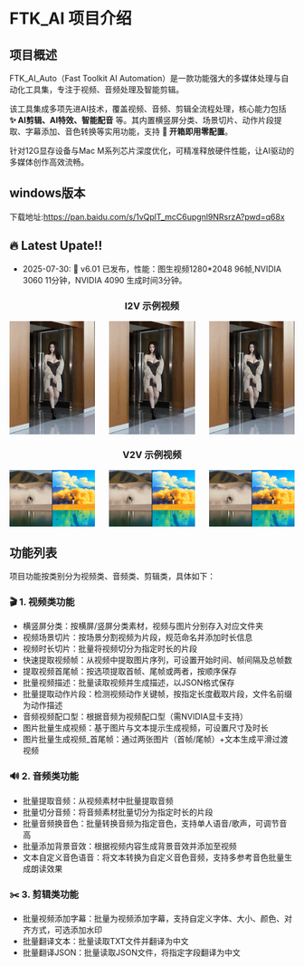 # FTK_AI 项目介绍

## 项目概述  
FTK_AI_Auto（Fast Toolkit AI Automation）是一款功能强大的多媒体处理与自动化工具集，专注于视频、音频处理及智能剪辑。  

该工具集成多项先进AI技术，覆盖视频、音频、剪辑全流程处理，核心能力包括 **✨ AI剪辑、AI特效、智能配音** 等。其内置横竖屏分类、场景切片、动作片段提取、字幕添加、音色转换等实用功能，支持 **🚀 开箱即用零配置**。  

针对12G显存设备与Mac M系列芯片深度优化，可精准释放硬件性能，让AI驱动的多媒体创作高效流畅。

## windows版本
下载地址:https://pan.baidu.com/s/1vQplT_mcC6upgnl9NRsrzA?pwd=q68x

## 🔥 Latest Upate!!

* 2025-07-30: 👋 v6.01 已发布，性能：图生视频1280*2048 96帧,NVIDIA 3060 11分钟，NVIDIA 4090 生成时间3分钟。
<div align="center">
  <h3>I2V 示例视频</h3>
  <!-- a 标签的 href 指向抖音视频链接，img 作为可点击的内容 -->
  <a href="https://www.douyin.com/video/7532697296916581668" target="_blank" rel="noopener noreferrer">
    <img src="https://github.com/zeusftk/FTK_AI/blob/main/src/FTK_00003.png" 
         alt="视频预览图" 
         width="30%" 
         align="left">
  </a>
  
  <a href="https://www.douyin.com/video/7532697296916581668" target="_blank" rel="noopener noreferrer">
    <img src="https://github.com/zeusftk/FTK_AI/blob/main/src/FTK_00003.png" 
         alt="视频预览图" 
         width="30%" 
         align="center">
  </a>
  <a href="https://www.douyin.com/video/7532697296916581668" target="_blank" rel="noopener noreferrer">
    <img src="https://github.com/zeusftk/FTK_AI/blob/main/src/FTK_00003.png" 
         alt="视频预览图" 
         width="30%" 
         align="right">
  </a>
</div>

<div align="center">
  <h3>V2V 示例视频</h3>
  <!-- a 标签的 href 指向抖音视频链接，img 作为可点击的内容 -->
  <a href="https://www.douyin.com/video/7532775589111926057" target="_blank" rel="noopener noreferrer">
    <img src="https://github.com/zeusftk/FTK_AI/blob/main/src/%E8%BD%AC%E7%BB%98%E5%B0%81%E9%9D%A2.jpg" 
         alt="视频预览图" 
         width="30%" 
         align="left">
  </a>
  <a href="https://www.douyin.com/video/7532775589111926057" target="_blank" rel="noopener noreferrer">
    <img src="https://github.com/zeusftk/FTK_AI/blob/main/src/%E8%BD%AC%E7%BB%98%E5%B0%81%E9%9D%A2.jpg" 
         alt="视频预览图" 
         width="30%" 
         align="center">
  </a>
  <a href="https://www.douyin.com/video/7532775589111926057" target="_blank" rel="noopener noreferrer">
    <img src="https://github.com/zeusftk/FTK_AI/blob/main/src/%E8%BD%AC%E7%BB%98%E5%B0%81%E9%9D%A2.jpg" 
         alt="视频预览图" 
         width="30%" 
         align="right">
  </a>
</div>




## 功能列表  
项目功能按类别分为视频类、音频类、剪辑类，具体如下：  

### 🎬 1. 视频类功能  
- 横竖屏分类：按横屏/竖屏分类素材，视频与图片分别存入对应文件夹  
- 视频场景切片：按场景分割视频为片段，规范命名并添加时长信息  
- 视频时长切片：批量将视频切分为指定时长的片段  
- 快速提取视频帧：从视频中提取图片序列，可设置开始时间、帧间隔及总帧数  
- 提取视频首尾帧：按选项提取首帧、尾帧或两者，按顺序保存  
- 批量视频描述：批量读取视频并生成描述，以JSON格式保存  
- 批量提取动作片段：检测视频动作关键帧，按指定长度截取片段，文件名前缀为动作描述   
- 音频视频配口型：根据音频为视频配口型（需NVIDIA显卡支持）  
- 图片批量生成视频：基于图片与文本提示生成视频，可设置尺寸及时长  
- 图片批量生成视频_首尾帧：通过两张图片（首帧/尾帧）+文本生成平滑过渡视频  


### 🔊 2. 音频类功能  
- 批量提取音频：从视频素材中批量提取音频  
- 批量切分音频：将音频素材批量切分为指定时长的片段  
- 批量音频换音色：批量转换音频为指定音色，支持单人语音/歌声，可调节音高  
- 批量添加背景音效：根据视频内容生成背景音效并添加至视频  
- 文本自定义音色语音：将文本转换为自定义音色音频，支持多参考音色批量生成朗读效果  


### ✂️ 3. 剪辑类功能  
- 批量视频添加字幕：批量为视频添加字幕，支持自定义字体、大小、颜色、对齐方式，可选添加水印  
- 批量翻译文本：批量读取TXT文件并翻译为中文  
- 批量翻译JSON：批量读取JSON文件，将指定字段翻译为中文  


